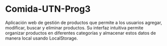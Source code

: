 # Comida-UTN-Prog3
  Aplicación web de gestión de productos que permite a los usuarios agregar, modificar, buscar y eliminar productos. Su interfaz intuitiva permite organizar productos en diferentes categorías y almacenar estos datos de manera local usando LocalStorage.
